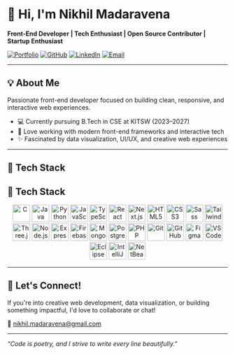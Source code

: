 # 👋 Hi, I'm Nikhil Madaravena

**Front-End Developer | Tech Enthusiast | Open Source Contributor | Startup Enthusiast**

[![Portfolio](https://img.shields.io/badge/Portfolio-Visit-blue?style=flat-square)](https://nikhil-madaravena.vercel.app/)
[![GitHub](https://img.shields.io/badge/GitHub-Nikhil--Madaravena-black?logo=github&style=flat-square)](https://github.com/Nikhil-Madaravena)
[![LinkedIn](https://img.shields.io/badge/LinkedIn-Connect-blue?logo=linkedin&style=flat-square)](https://www.linkedin.com/in/nikhil-madaravena/)
[![Email](https://img.shields.io/badge/Email-Me-green?style=flat-square)](mailto:nikhil.madaravena@gmail.com)

---

## 💡 About Me

Passionate front-end developer focused on building clean, responsive, and interactive web experiences.

- 💻 Currently pursuing B.Tech in CSE at KITSW (2023–2027)
- 🚀 Love working with modern front-end frameworks and interactive tech
- ✨ Fascinated by data visualization, UI/UX, and creative web experiences

---

## 🚀 Tech Stack
## 🚀 Tech Stack

<p align="center">
  <!-- Programming Languages -->
  <img src="https://cdn.jsdelivr.net/gh/devicons/devicon/icons/c/c-original.svg" height="40" alt="C" />
  <img src="https://cdn.jsdelivr.net/gh/devicons/devicon/icons/java/java-original.svg" height="40" alt="Java" />
  <img src="https://cdn.jsdelivr.net/gh/devicons/devicon/icons/python/python-original.svg" height="40" alt="Python" />
  <img src="https://cdn.jsdelivr.net/gh/devicons/devicon/icons/javascript/javascript-original.svg" height="40" alt="JavaScript" />
  <img src="https://cdn.jsdelivr.net/gh/devicons/devicon/icons/typescript/typescript-original.svg" height="40" alt="TypeScript" />

  <!-- Frontend -->
  <img src="https://cdn.jsdelivr.net/gh/devicons/devicon/icons/react/react-original.svg" height="40" alt="React" />
  <img src="https://cdn.jsdelivr.net/gh/devicons/devicon/icons/nextjs/nextjs-original.svg" height="40" alt="Next.js" />
  <img src="https://cdn.jsdelivr.net/gh/devicons/devicon/icons/html5/html5-original.svg" height="40" alt="HTML5" />
  <img src="https://cdn.jsdelivr.net/gh/devicons/devicon/icons/css3/css3-original.svg" height="40" alt="CSS3" />
  <img src="https://cdn.jsdelivr.net/gh/devicons/devicon/icons/sass/sass-original.svg" height="40" alt="Sass" />
  <img src="https://cdn.jsdelivr.net/gh/devicons/devicon/icons/tailwindcss/tailwindcss-plain.svg" height="40" alt="Tailwind CSS" />
  <img src="https://cdn.jsdelivr.net/gh/devicons/devicon/icons/threejs/threejs-original.svg" height="40" alt="Three.js" />

  <!-- Backend & Databases -->
  <img src="https://cdn.jsdelivr.net/gh/devicons/devicon/icons/nodejs/nodejs-original.svg" height="40" alt="Node.js" />
  <img src="https://cdn.jsdelivr.net/gh/devicons/devicon/icons/express/express-original.svg" height="40" alt="Express" />
  <img src="https://cdn.jsdelivr.net/gh/devicons/devicon/icons/firebase/firebase-plain.svg" height="40" alt="Firebase" />
  <img src="https://cdn.jsdelivr.net/gh/devicons/devicon/icons/mongodb/mongodb-original.svg" height="40" alt="MongoDB" />
  <img src="https://cdn.jsdelivr.net/gh/devicons/devicon/icons/postgresql/postgresql-original.svg" height="40" alt="PostgreSQL" />
  <img src="https://cdn.jsdelivr.net/gh/devicons/devicon/icons/php/php-original.svg" height="40" alt="PHP" />

  <!-- Tools -->
  <img src="https://cdn.jsdelivr.net/gh/devicons/devicon/icons/git/git-original.svg" height="40" alt="Git" />
  <img src="https://cdn.jsdelivr.net/gh/devicons/devicon/icons/github/github-original.svg" height="40" alt="GitHub" />
  <img src="https://cdn.jsdelivr.net/gh/devicons/devicon/icons/figma/figma-original.svg" height="40" alt="Figma" />
  <img src="https://cdn.jsdelivr.net/gh/devicons/devicon/icons/vscode/vscode-original.svg" height="40" alt="VS Code" />
  <img src="https://cdn.jsdelivr.net/gh/devicons/devicon/icons/eclipse/eclipse-original.svg" height="40" alt="Eclipse" />
  <img src="https://cdn.jsdelivr.net/gh/devicons/devicon/icons/intellij/intellij-original.svg" height="40" alt="IntelliJ" />
  <img src="https://cdn.jsdelivr.net/gh/devicons/devicon/icons/netbeans/netbeans-original.svg" height="40" alt="NetBeans" />
</p>

---

## 📌 Let's Connect!

If you're into creative web development, data visualization, or building something impactful, I'd love to collaborate or chat!

📧 [nikhil.madaravena@gmail.com](mailto:nikhil.madaravena@gmail.com)  


---

_“Code is poetry, and I strive to write every line beautifully.”_
